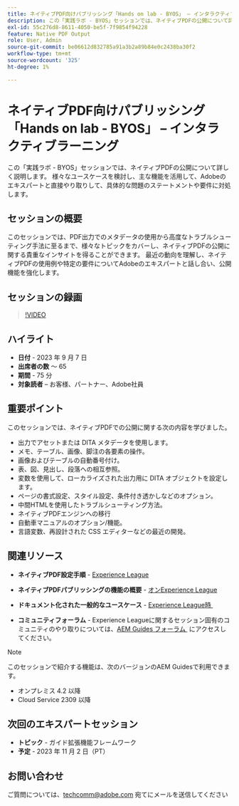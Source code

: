 ```yaml
---
title: ネイティブPDF向けパブリッシング「Hands on lab - BYOS」 – インタラクティブラーニング
description: この「実践ラボ - BYOS」セッションでは、ネイティブPDFの公開について詳しく説明します。 様々なユースケースを検討し、主な機能を活用して、Adobeのエキスパートと直接やり取りして、具体的な問題のステートメントや要件に対処します。
exl-id: 55c276d8-8611-4050-be5f-7f9854f94228
feature: Native PDF Output
role: User, Admin
source-git-commit: be06612d832785a91a3b2a89b84e0c2438ba30f2
workflow-type: tm+mt
source-wordcount: '325'
ht-degree: 1%

---
```


# ネイティブPDF向けパブリッシング「Hands on lab - BYOS」 – インタラクティブラーニング

この「実践ラボ - BYOS」セッションでは、ネイティブPDFの公開について詳しく説明します。 様々なユースケースを検討し、主な機能を活用して、Adobeのエキスパートと直接やり取りして、具体的な問題のステートメントや要件に対処します。

## セッションの概要

このセッションでは、PDF出力でのメタデータの使用から高度なトラブルシューティング手法に至るまで、様々なトピックをカバーし、ネイティブPDFの公開に関する貴重なインサイトを得ることができます。 最近の動向を理解し、ネイティブPDFの使用例や特定の要件についてAdobeのエキスパートと話し合い、公開機能を強化します。

## セッションの録画

>[!VIDEO](https://video.tv.adobe.com/v/3424375/native-pdf-aem-guides?quality=12&learn=on)

## ハイライト

- **日付** - 2023 年 9 月 7 日
- **出席者の数** ～ 65
- **期間** - 75 分
- **対象読者** – お客様、パートナー、Adobe社員

## 重要ポイント

このセッションでは、ネイティブPDFでの公開に関する次の内容を学びました。

- 出力でアセットまたは DITA メタデータを使用します。
- メモ、テーブル、画像、脚注の各要素の操作。
- 画像およびテーブルの自動番号付け。
- 表、図、見出し、段落への相互参照。
- 変数を使用して、ローカライズされた出力用に DITA オブジェクトを設定します。
- ページの書式設定、スタイル設定、条件付き透かしなどのオプション。
- 中間HTMLを使用したトラブルシューティング方法。
- ネイティブPDFエンジンへの移行
- 自動車マニュアルのオプション/機能。
- 言語変数、再設計された CSS エディターなどの最近の開発。


## 関連リソース

- **ネイティブPDF設定手順** - [Experience League](https://experienceleague.adobe.com/docs/experience-manager-guides-learn/tutorials/knowledge-base/kb-articles/publishing/configuring-aem-environment-for-native-pdf-publishing.html?lang=ja)

- **ネイティブPDFパブリッシングの機能の概要** - [&#x200B; オンExperience League](https://experienceleague.adobe.com/docs/experience-manager-guides-learn/tutorials/knowledge-base/expert-session/native-pdf-publishing-essentials-feb23.html?lang=ja)

- **ドキュメント化された一般的なユースケース** - [Experience League時 &#x200B;](https://experienceleague.adobe.com/docs/experience-manager-guides-learn/tutorials/install-guide/on-prem-ig/output-gen-config/config-native-pdf-publish/content-styles/stylesheet.html?lang=ja)

- **コミュニティフォーラム** - Experience Leagueに関するセッション固有のコミュニティのやり取りについては、[AEM Guides フォーラム &#x200B;](https://experienceleaguecommunities.adobe.com/t5/experience-manager-guides/bd-p/xml-documentation-discussions?profile.language=ja) にアクセスしてください。

>[!NOTE]
>
> このセッションで紹介する機能は、次のバージョンのAEM Guidesで利用できます。
> - オンプレミス 4.2 以降
> - Cloud Service 2309 以降

## 次回のエキスパートセッション

- **トピック** - ガイド拡張機能フレームワーク
- **予定** - 2023 年 11 月 2 日（PT）

## お問い合わせ

ご質問については、<techcomm@adobe.com> 宛てにメールを送信してください
